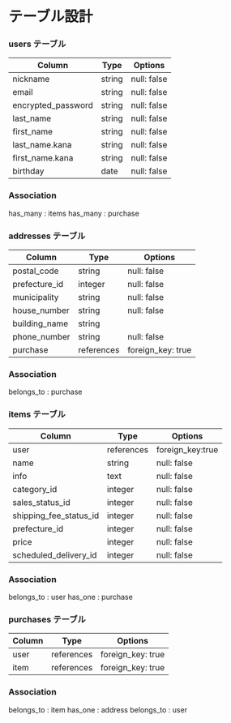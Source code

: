 # テーブル設計

### users テーブル

|      Column        |  Type  |   Options   |
| ------------------ | ------ | ----------- |
| nickname           | string | null: false |
| email              | string | null: false |
| encrypted_password | string | null: false |
| last_name          | string | null: false |
| first_name         | string | null: false |
| last_name.kana     | string | null: false |
| first_name.kana    | string | null: false |
| birthday           | date   | null: false |


### Association
 has_many   :  items
 has_many   :  purchase


### addresses テーブル

| Column         | Type          | Options           |
| -------------- | ------------- | ----------------- |
| postal_code    | string        | null: false       |
| prefecture_id  | integer       | null: false       |
| municipality   | string        | null: false       |
| house_number   | string        | null: false       |
| building_name  | string        |                   |
| phone_number   | string        | null: false       |
| purchase       | references    | foreign_key: true |

### Association
 belongs_to : purchase



### items テーブル

| Column                   | Type          | Options         |
| ------------------------ | ------------- | --------------  |
| user                     | references    | foreign_key:true|
| name                     | string        | null: false     |
| info                     | text          | null: false     |
| category_id              | integer       | null: false     |
| sales_status_id          | integer       | null: false     |
| shipping_fee_status_id   | integer       | null: false     |
| prefecture_id            | integer       | null: false     |
| price                    | integer       | null: false     |
| scheduled_delivery_id    | integer       | null: false     |

### Association
 belongs_to :  user
 has_one    :  purchase



### purchases テーブル

| Column    | Type       | Options           |
| --------- | ---------- | ----------------- |
| user      | references | foreign_key: true |
| item      | references | foreign_key: true |



### Association
 belongs_to :  item
 has_one    :  address
 belongs_to :  user